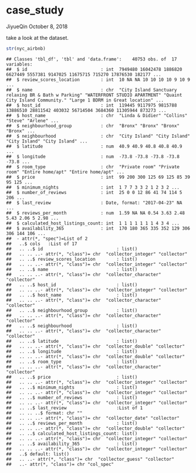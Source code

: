 case\_study
================
JiyueQin
October 8, 2018

take a look at the dataset.

``` r
str(nyc_airbnb)
```

    ## Classes 'tbl_df', 'tbl' and 'data.frame':    40753 obs. of  17 variables:
    ##  $ id                            : int  7949480 16042478 1886820 6627449 5557381 9147025 11675715 715270 17876530 182177 ...
    ##  $ review_scores_location        : int  10 NA NA 10 10 10 10 9 10 9 ...
    ##  $ name                          : chr  "City Island Sanctuary relaxing BR & Bath w Parking" "WATERFRONT STUDIO APARTMENT" "Quaint City Island Community." "Large 1 BDRM in Great location" ...
    ##  $ host_id                       : int  119445 9117975 9815788 13886510 28811542 403032 56714504 3684360 11305944 873273 ...
    ##  $ host_name                     : chr  "Linda & Didier" "Collins" "Steve" "Arlene" ...
    ##  $ neighbourhood_group           : chr  "Bronx" "Bronx" "Bronx" "Bronx" ...
    ##  $ neighbourhood                 : chr  "City Island" "City Island" "City Island" "City Island" ...
    ##  $ latitude                      : num  40.9 40.9 40.8 40.8 40.9 ...
    ##  $ longitude                     : num  -73.8 -73.8 -73.8 -73.8 -73.8 ...
    ##  $ room_type                     : chr  "Private room" "Private room" "Entire home/apt" "Entire home/apt" ...
    ##  $ price                         : int  99 200 300 125 69 125 85 39 95 125 ...
    ##  $ minimum_nights                : int  1 7 7 3 3 2 1 2 3 2 ...
    ##  $ number_of_reviews             : int  25 0 0 12 86 41 74 114 5 206 ...
    ##  $ last_review                   : Date, format: "2017-04-23" NA ...
    ##  $ reviews_per_month             : num  1.59 NA NA 0.54 3.63 2.48 5.43 2.06 5 2.98 ...
    ##  $ calculated_host_listings_count: int  1 1 1 1 1 1 1 4 3 4 ...
    ##  $ availability_365              : int  170 180 365 335 352 129 306 306 144 106 ...
    ##  - attr(*, "spec")=List of 2
    ##   ..$ cols   :List of 17
    ##   .. ..$ id                            : list()
    ##   .. .. ..- attr(*, "class")= chr  "collector_integer" "collector"
    ##   .. ..$ review_scores_location        : list()
    ##   .. .. ..- attr(*, "class")= chr  "collector_integer" "collector"
    ##   .. ..$ name                          : list()
    ##   .. .. ..- attr(*, "class")= chr  "collector_character" "collector"
    ##   .. ..$ host_id                       : list()
    ##   .. .. ..- attr(*, "class")= chr  "collector_integer" "collector"
    ##   .. ..$ host_name                     : list()
    ##   .. .. ..- attr(*, "class")= chr  "collector_character" "collector"
    ##   .. ..$ neighbourhood_group           : list()
    ##   .. .. ..- attr(*, "class")= chr  "collector_character" "collector"
    ##   .. ..$ neighbourhood                 : list()
    ##   .. .. ..- attr(*, "class")= chr  "collector_character" "collector"
    ##   .. ..$ latitude                      : list()
    ##   .. .. ..- attr(*, "class")= chr  "collector_double" "collector"
    ##   .. ..$ longitude                     : list()
    ##   .. .. ..- attr(*, "class")= chr  "collector_double" "collector"
    ##   .. ..$ room_type                     : list()
    ##   .. .. ..- attr(*, "class")= chr  "collector_character" "collector"
    ##   .. ..$ price                         : list()
    ##   .. .. ..- attr(*, "class")= chr  "collector_integer" "collector"
    ##   .. ..$ minimum_nights                : list()
    ##   .. .. ..- attr(*, "class")= chr  "collector_integer" "collector"
    ##   .. ..$ number_of_reviews             : list()
    ##   .. .. ..- attr(*, "class")= chr  "collector_integer" "collector"
    ##   .. ..$ last_review                   :List of 1
    ##   .. .. ..$ format: chr ""
    ##   .. .. ..- attr(*, "class")= chr  "collector_date" "collector"
    ##   .. ..$ reviews_per_month             : list()
    ##   .. .. ..- attr(*, "class")= chr  "collector_double" "collector"
    ##   .. ..$ calculated_host_listings_count: list()
    ##   .. .. ..- attr(*, "class")= chr  "collector_integer" "collector"
    ##   .. ..$ availability_365              : list()
    ##   .. .. ..- attr(*, "class")= chr  "collector_integer" "collector"
    ##   ..$ default: list()
    ##   .. ..- attr(*, "class")= chr  "collector_guess" "collector"
    ##   ..- attr(*, "class")= chr "col_spec"
